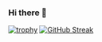 ### Hi there 👋

<!--
**lexsorokin/lexsorokin** is a ✨ _special_ ✨ repository because its `README.md` (this file) appears on your GitHub profile.

Here are some ideas to get you started:

- 🔭 I’m currently working on ...
- 🌱 I’m currently learning ...
- 👯 I’m looking to collaborate on ...
- 🤔 I’m looking for help with ...
- 💬 Ask me about ...
- 📫 How to reach me: ...
- 😄 Pronouns: ...
- ⚡ Fun fact: ...
-->

[![trophy](https://github-profile-trophy.vercel.app/?username=lexsorokin)](https://github.com/ryo-ma/github-profile-trophy)
[![GitHub Streak](https://github-readme-streak-stats.herokuapp.com/?user=lexsorokin)](https://git.io/streak-stats)
